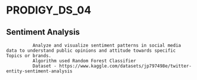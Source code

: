 # PRODIGY_DS_04
Sentiment Analysis
-----------------------------------------------------------------------------------------------------------------------------------------------------------------------------------------------------------------------        
              Analyze and visualize sentiment patterns in social media data to understand public opinions and attitude towards specific Topics or brands.
              Algorithm used Random Forest Classifier 
              Dataset - https://www.kaggle.com/datasets/jp797498e/twitter-entity-sentiment-analysis

